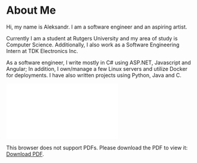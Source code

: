# About Me


Hi, my name is Aleksandr. I am a software engineer and an aspiring artist.

Currently I am a student at Rutgers University and my area of study is Computer Science. Additionally, I also work as a Software Engineering Intern at TDK Electronics Inc.

As a software engineer, I write mostly in C# using ASP.NET, Javascript and Angular; In addition, I own/manage a few Linux servers and utilize Docker for deployments. I have also written projects using Python, Java and C.

<object data="/resume/Resume.pdf" type="application/pdf" width="700px" height="900px">
    <embed src="/resume/Resume.pdf">
        <p>This browser does not support PDFs. Please download the PDF to view it: <a href="/resume/Resume.pdf">Download PDF</a>.</p>
    </embed>
</object>

